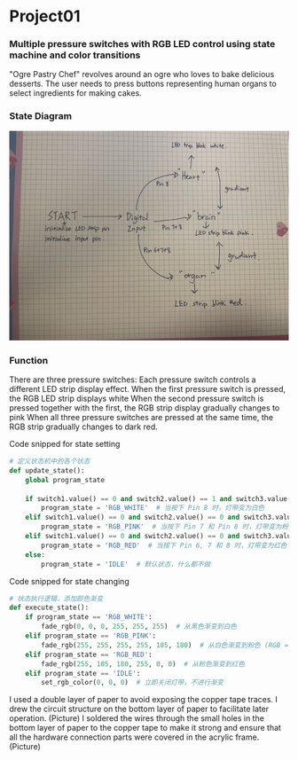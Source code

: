 # Project01
### Multiple pressure switches with RGB LED control using state machine and color transitions
"Ogre Pastry Chef" revolves around an ogre who loves to bake delicious desserts. The user needs to press buttons representing human organs to select ingredients for making cakes.

### State Diagram
![state diagram example](IMG_7620.jpeg)  



### Function
There are three pressure switches:
Each pressure switch controls a different LED strip display effect.
When the first pressure switch is pressed, the RGB LED strip displays white
When the second pressure switch is pressed together with the first, the RGB strip display gradually changes to pink
When all three pressure switches are pressed at the same time, the RGB strip gradually changes to dark red.

Code snipped for state setting

```Python
# 定义状态机中的各个状态
def update_state():
    global program_state

    if switch1.value() == 0 and switch2.value() == 1 and switch3.value() == 1:
        program_state = 'RGB_WHITE'  # 当按下 Pin 8 时，灯带变为白色
    elif switch1.value() == 0 and switch2.value() == 0 and switch3.value() == 1:
        program_state = 'RGB_PINK'  # 当按下 Pin 7 和 Pin 8 时，灯带变为粉色
    elif switch1.value() == 0 and switch2.value() == 0 and switch3.value() == 0:
        program_state = 'RGB_RED'  # 当按下 Pin 6, 7 和 8 时，灯带变为红色
    else:
        program_state = 'IDLE'  # 默认状态，什么都不做
```

Code snipped for state changing

```Python
# 状态执行逻辑，添加颜色渐变
def execute_state():
    if program_state == 'RGB_WHITE':
        fade_rgb(0, 0, 0, 255, 255, 255)  # 从黑色渐变到白色
    elif program_state == 'RGB_PINK':
        fade_rgb(255, 255, 255, 255, 105, 180)  # 从白色渐变到粉色 (RGB = 255, 105, 180)
    elif program_state == 'RGB_RED':
        fade_rgb(255, 105, 180, 255, 0, 0)  # 从粉色渐变到红色
    elif program_state == 'IDLE':
        set_rgb_color(0, 0, 0)  # 立即关闭灯带，不进行渐变
```
I used a double layer of paper to avoid exposing the copper tape traces.
I drew the circuit structure on the bottom layer of paper to facilitate later operation.
(Picture)
I soldered the wires through the small holes in the bottom layer of paper to the copper tape to make it strong and ensure that all the hardware connection parts were covered in the acrylic frame.
(Picture)

